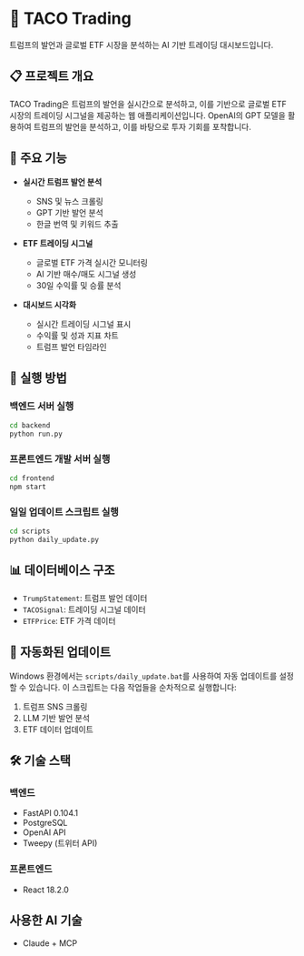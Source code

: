 # 🌮 TACO Trading

트럼프의 발언과 글로벌 ETF 시장을 분석하는 AI 기반 트레이딩 대시보드입니다.

## 📋 프로젝트 개요

TACO Trading은 트럼프의 발언을 실시간으로 분석하고, 이를 기반으로 글로벌 ETF 시장의 트레이딩 시그널을 제공하는 웹 애플리케이션입니다. OpenAI의 GPT 모델을 활용하여 트럼프의 발언을 분석하고, 이를 바탕으로 투자 기회를 포착합니다.

## 🚀 주요 기능

- **실시간 트럼프 발언 분석**
  - SNS 및 뉴스 크롤링
  - GPT 기반 발언 분석
  - 한글 번역 및 키워드 추출

- **ETF 트레이딩 시그널**
  - 글로벌 ETF 가격 실시간 모니터링
  - AI 기반 매수/매도 시그널 생성
  - 30일 수익률 및 승률 분석

- **대시보드 시각화**
  - 실시간 트레이딩 시그널 표시
  - 수익률 및 성과 지표 차트
  - 트럼프 발언 타임라인

## 🚀 실행 방법

### 백엔드 서버 실행
```bash
cd backend
python run.py
```

### 프론트엔드 개발 서버 실행
```bash
cd frontend
npm start
```

### 일일 업데이트 스크립트 실행
```bash
cd scripts
python daily_update.py
```

## 📊 데이터베이스 구조

- `TrumpStatement`: 트럼프 발언 데이터
- `TACOSignal`: 트레이딩 시그널 데이터
- `ETFPrice`: ETF 가격 데이터

## 🔄 자동화된 업데이트

Windows 환경에서는 `scripts/daily_update.bat`를 사용하여 자동 업데이트를 설정할 수 있습니다. 이 스크립트는 다음 작업들을 순차적으로 실행합니다:

1. 트럼프 SNS 크롤링
2. LLM 기반 발언 분석
3. ETF 데이터 업데이트


## 🛠 기술 스택

### 백엔드
- FastAPI 0.104.1
- PostgreSQL
- OpenAI API
- Tweepy (트위터 API)

### 프론트엔드
- React 18.2.0

## 사용한 AI 기술
- Claude + MCP
